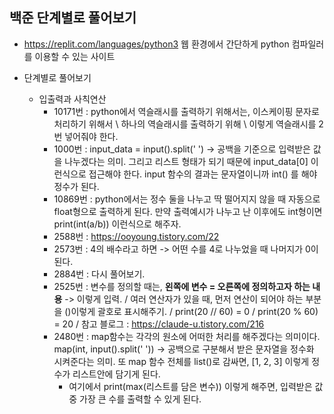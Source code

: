 ## 백준 단계별로 풀어보기
- https://replit.com/languages/python3 웹 환경에서 간단하게 python 컴파일러를 이용할 수 있는 사이트

- 단계별로 풀어보기
  - 입출력과 사칙연산
    - 10171번 : python에서 역슬래시를 출력하기 위해서는, 이스케이핑 문자로 처리하기 위해서 \ 하나의 역슬래시를 출력하기 위해 \\ 이렇게 역슬래시를 2번 넣어줘야 한다.
    - 1000번 : input_data = input().split(' ') -> 공백을 기준으로 입력받은 값을 나누겠다는 의미. 그리고 리스트 형태가 되기 때문에 input_data[0] 이런식으로 접근해야 한다. input 함수의 결과는 문자열이니까 int() 를 해야 정수가 된다.
    - 10869번 : python에서는 정수 둘을 나누고 딱 떨어지지 않을 때 자동으로 float형으로 출력하게 된다. 만약 출력예시가 나누고 난 이후에도 int형이면 print(int(a/b)) 이런식으로 해주자.
    - 2588번 : https://ooyoung.tistory.com/22 
    - 2573번 : 4의 배수라고 하면 -> 어떤 수를 4로 나누었을 때 나머지가 0이 된다. 
    - 2884번 : 다시 풀어보기.
    - 2525번 : 변수를 정의할 때는, **왼쪽에 변수 = 오른쪽에 정의하고자 하는 내용** -> 이렇게 입력. / 여러 연산자가 있을 때, 먼저 연산이 되어야 하는 부분을 ()이렇게 괄호로 표시해주기. / print(20 // 60) = 0 / print(20 % 60) = 20 / 참고 블로그 : https://claude-u.tistory.com/216
    - 2480번 : map함수는 각각의 원소에 어떠한 처리를 해주겠다는 의미이다. map(int, input().split(' ')) -> 공백으로 구분해서 받은 문자열을 정수화 시켜준다는 의미. 또 map 함수 전체를 list()로 감싸면, [1, 2, 3] 이렇게 정수가 리스트안에 담기게 된다.
      - 여기에서 print(max(리스트를 담은 변수)) 이렇게 해주면, 입력받은 값 중 가장 큰 수를 출력할 수 있게 된다.
